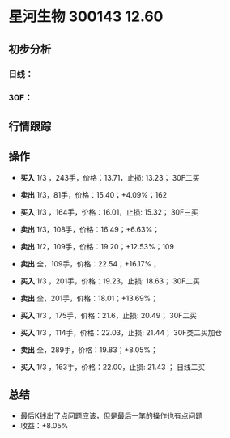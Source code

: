 # 星河生物 300143 12.60 
## 初步分析
### 日线：
  
### 30F：
  
## 行情跟踪
  
## 操作
  - **买入** 1/3 ，243手，价格：13.71，止损: 13.23； 30F二买
  - **卖出** 1/3，81手，价格：15.40；+4.09%；162

  - **买入** 1/3 ，164手，价格：16.01，止损: 15.32； 30F三买
  - **卖出** 1/3，108手，价格：16.49；+6.63%；
  - **卖出** 1/2，109手，价格：19.20；+12.53%；109
  - **卖出** 全，109手，价格：22.54；+16.17%；

  - **买入** 1/3 ，201手，价格：19.23，止损: 18.63； 30F二买
  - **卖出** 全，201手，价格：18.01；+13.69%；

  - **买入** 1/3 ，175手，价格：21.6，止损: 20.49； 30F二买
  - **买入** 1/3 ，114手，价格：22.03，止损: 21.44； 30F类二买加仓 
  - **卖出** 全，289手，价格：19.83；+8.05%；

  - **买入** 1/3 ，163手，价格：22.00，止损: 21.43 ； 日线二买

## 总结
  - 最后K线出了点问题应该，但是最后一笔的操作也有点问题
  - 收益：+8.05%